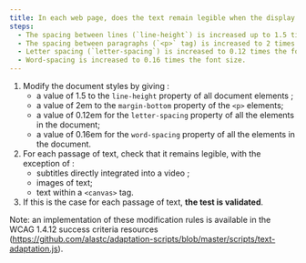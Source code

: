 ```yaml
---
title: In each web page, does the text remain legible when the display is modified according to these conditions (excluding special cases)?
steps:
  - The spacing between lines (`line-height`) is increased up to 1.5 times the font size.
  - The spacing between paragraphs (`<p>` tag) is increased to 2 times the font size.
  - Letter spacing (`letter-spacing`) is increased to 0.12 times the font size.
  - Word-spacing is increased to 0.16 times the font size.
---
```


1. Modify the document styles by giving :
   - a value of 1.5 to the `line-height` property of all document elements ;
   - a value of 2em to the `margin-bottom` property of the `<p>` elements;
   - a value of 0.12em for the `letter-spacing` property of all the elements in the document;
   - a value of 0.16em for the `word-spacing` property of all the elements in the document.
2. For each passage of text, check that it remains legible, with the exception of :
   - subtitles directly integrated into a video ;
   - images of text;
   - text within a `<canvas>` tag.
3. If this is the case for each passage of text, **the test is validated**.

Note: an implementation of these modification rules is available in the WCAG 1.4.12 success criteria resources (https://github.com/alastc/adaptation-scripts/blob/master/scripts/text-adaptation.js).
